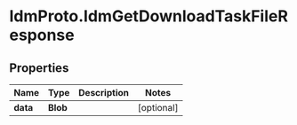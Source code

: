 # IdmProto.IdmGetDownloadTaskFileResponse

## Properties

Name | Type | Description | Notes
------------ | ------------- | ------------- | -------------
**data** | **Blob** |  | [optional] 


